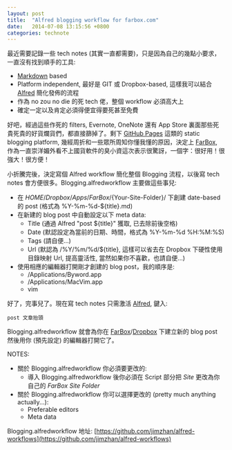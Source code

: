 ```yaml
---
layout: post
title:  "Alfred blogging workflow for farbox.com"
date:   2014-07-08 13:15:56 +0800
categories: technote
---
```


最近需要記錄一些 tech notes (其實一直都需要)，只是因為自己的幾點小要求，一直沒有找到順手的工具:

* [Markdown](//daringfireball.net/projects/markdown/) based
* Platform independent, 最好是 GIT 或 Dropbox-based, 這樣我可以結合 [Alfred](//www.alfredapp.com) 簡化發佈的流程
* 作為 no zou no die 的死 tech 佬，整個 workflow 必須高大上
* 確定一定以及肯定必須得便宜得要死甚至免費

好吧，經過這些作死的 filters, Evernote, OneNote 還有 App Store 裏面那些死貴死貴的好貨爛貨們，都直接篩掉了。剩下 [GitHub Pages](//pages.github.com) 這類的 static blogging platform, 幾經周折和一些眾所周知你懂我懂的原因，決定上 [FarBox](//www.farbox.com), 作為一直崇洋媚外看不上國貨軟件的臭小資這次表示很驚訝，一個字：很好用！很強大！很方便！

小折騰完後，決定寫個 Alfred workflow 簡化整個 Blogging 流程，以後寫 tech notes 會方便很多。Blogging.alfredworkflow 主要做這些事兒:

* 在 $HOME/Dropbox/Apps/FarBox/${Your-Site-Folder}/ 下創建 date-based 的 post (格式為 %Y-%m-%d-${title}.md)
* 在新建的 blog post 中自動設定以下 meta data:
	* Title (通過 Alfred "post ${title}" 獲取, 已去除前後空格)
	* Date (默認設定為當前的日期、時間，格式為 %Y-%m-%d %H:%M:%S)
	* Tags (請自便...)
	* Url (默認為 /%Y/%m/%d/${title}, 這樣可以省去在 Dropbox 下硬性使用目錄映射 Url, 提高靈活性, 當然如果你不喜歡，也請自便...)
* 使用相應的編輯器打開剛才創建的 blog post，我的順序是:
	* /Applications/Byword.app
	* /Applications/MacVim.app
	* vim

好了，完事兒了。現在寫 tech notes 只需激活 [Alfred](//www.alfredapp.com), 鍵入:

	post 文章抬頭

Blogging.alfredworkflow 就會為你在 [FarBox](//www.farbox.com)/[Dropbox](//www.dropbox.com) 下建立新的 blog post 然後用你 (預先設定) 的編輯器打開它了。

NOTES:
* 關於 Blogging.alfredworkflow 你必須要更改的:
	* 導入 Blogging.alfredworkflow 後你必須在 Script 部分把 *Site* 更改為你自己的 *FarBox Site Folder*
* 關於 Blogging.alfredworkflow 你可以選擇更改的 (pretty much anything actually...):
	* Preferable editors
	* Meta data

Blogging.alfredworkflow 地址:
[https://github.com/jimzhan/alfred-workflows](https://github.com/jimzhan/alfred-workflows)
